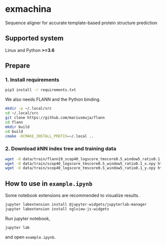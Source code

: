 # exmachina

Sequence aligner for accurate template-based protein structure prediction

## Supported system

Linux and Python **>=3.6**

## Prepare

### 1. Install requirements

```bash
pip3 install -r requirements.txt
```

We also needs FLANN and the Python binding.

```bash
mkdir -p ~/.local/src
cd ~/.local/src
git clone https://github.com/mariusmuja/flann
cd flann
mkdir build
cd build
cmake -DCMAKE_INSTALL_PREFIX=~/.local .. 
```

### 2. Download <i>k</i>NN index tree and training data

```bash
wget -O data/train/flann19_scop40_logscore_tmscore0.5_window5_ratio0.1 http://www.cb.cs.titech.ac.jp/~makigaki/machina/data/train/flann19_scop40_logscore_tmscore0.5_window5_ratio0.1
wget -O data/train/scop40_logscore_tmscore0.5_window5_ratio0.1_x.npy http://www.cb.cs.titech.ac.jp/~makigaki/machina/data/train/scop40_logscore_tmscore0.5_window5_ratio0.1_x.npy
wget -O data/train/scop40_logscore_tmscore0.5_window5_ratio0.1_y.npy http://www.cb.cs.titech.ac.jp/~makigaki/machina/data/train/scop40_logscore_tmscore0.5_window5_ratio0.1_y.npy
```

## How to use in `example.ipynb`

Some notebook extensions are recommended to visualize results.

```bash
jupyter labextension install @jupyter-widgets/jupyterlab-manager
jupyter labextension install nglview-js-widgets
```

Run jupyter notebook,

```bash
jupyter lab
```

and open `example.ipynb`.
